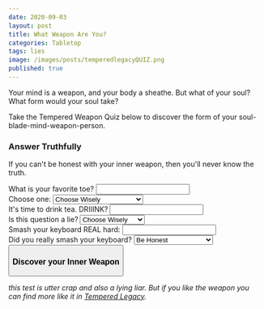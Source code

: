 ```yaml
---
date: 2020-09-03
layout: post
title: What Weapon Are You?
categories: Tabletop
tags: lies
image: /images/posts/temperedlegacyQUIZ.png
published: true
---
```


Your mind is a weapon, and your body a sheathe. But what of your soul? What form would your soul take?

Take the Tempered Weapon Quiz below to discover the form of your soul-blade-mind-weapon-person.

### Answer Truthfully

If you can't be honest with your inner weapon, then you'll never know the truth.

<form action="" method="" class="formCard">
  <div class="form-example">
    <label for="toes">What is your favorite toe? </label>
    <input type="text" name="toe">
  </div>
  <div class="form-example">
    <label for="pizza">Choose one: </label>
    <select name="pizza">
      <option value="">Choose Wisely</option>
      <option value="dog">Bad Day by Daniel Powter</option>
      <option value="cat">Pizza Pizza Pizza</option>
      <option value="hamster">Both</option>
      <option value="parrot">Extra Pineapple</option>
      <option value="goldfish">Goldfish</option>
    </select>
  </div>
  <div class="form-example">
    <label for="tea">It's time to drink tea. DRIIINK? </label>
    <input type="text" name="tea">
  </div>
  <div class="form-example">
    <label for="lying">Is this question a lie?</label>
    <select name="lying">
      <option value="">Choose Wisely</option>
      <option value="dog">No</option>
      <option value="cat">Yes</option>
      <option value="cat">Pizza Pizza Pizza</option>
    </select>
  </div>
  <div class="form-example">
    <label for="smash">Smash your keyboard REAL hard:</label>
    <input type="text" name="smash">
  </div>
    <div class="form-example">
    <label for="smash">Did you really smash your keyboard?</label>
        <select name="lying">
      <option value="">Be Honest</option>
      <option value="dog">No</option>
      <option value="cat">No</option>
      <option value="cat">No</option>
      <option value="cat">No</option>
      <option value="cat">No</option>
      <option value="cat">No</option>
      <option value="cat">No</option>
      <option value="cat">No</option>
      <option value="cat">No</option>
      <option value="cat">No</option>
      <option value="cat">No</option>
      <option value="cat">No</option>
      <option value="cat">No</option>
      <option value="cat">No</option>
      <option value="cat">Seiously, don't do that!</option>
    </select>
  </div>
</form>

<div class="row centerButtons">
  <div class="col-md-6 col-12">
    <button class="btn tempered-btn notransition" onclick="quiz_generate()">
      <h3 id="wpnBtn">Discover your Inner Weapon</h3>
    </button>
  </div>
</div>

<div class="container generatorCard" id="weaponCard" style="display:none;">
  <div style="display:flex;justify-content:space-between;">
    <h2 id="weaponName" style="margin-top:0px;">Silver Rapier</h2>
    <button id="downloadBTN" class="btn tempered-btn-sm data-html2canvas-ignore" onclick="quiz_saveWeaponIMG()" style="min-width:160px;margin-bottom:auto;">
      <p>DOWNLOAD</p>
    </button>
  </div>
  <p id="weaponDesc">A simple but well-crafted blade</p>
  <p><img id="weaponImg" src="/images/TemperedWeapons/Sword.png" style="background: black; width: 100%;"></p>
</div>

*this test is utter crap and also a lying liar. But if you like the weapon you can find more like it in [Tempered Legacy](/tempered-legacy).*

<script async src="/assets/js/mods-eng-basic.js" language="javascript" type="text/javascript"></script>
<script async src="/assets/js/tracery.js" language="javascript" type="text/javascript"></script>
<script async src="/assets/generator_resources/temperedquizgenerators.js" language="javascript" type="text/javascript"></script>
